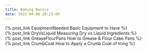 ```yaml
---
title: Baking Basics
date: 2022-04-08 20:13:09
---
```


{% post_link EquipmentNeeded Basic Equipment to Have %}
<br>
{% post_link DryVsLiquid Measuring Dry vs Liquid Ingredients %}
<br>
{% post_link GreaseFlourPans How to Grease & Flour Cake Pans %}
<br>
{% post_link CrumbCoat How to Apply a Crumb Coat of Icing %}
<br>

<br>